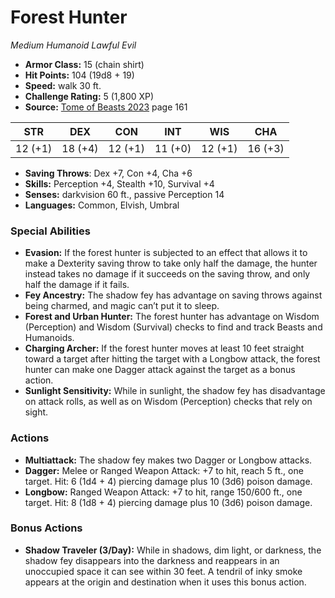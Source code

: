 # Forest Hunter

*Medium* *Humanoid* *Lawful Evil*

- **Armor Class:** 15 (chain shirt)
- **Hit Points:** 104 (19d8 + 19)
- **Speed:** walk 30 ft.
- **Challenge Rating:** 5 (1,800 XP)
- **Source:** [Tome of Beasts 2023](https://koboldpress.com/kpstore/product/tome-of-beasts-1-2023-edition/) page 161

| STR | DEX | CON | INT | WIS | CHA |
| --- | --- | --- | --- | --- | --- |
| 12 (+1) | 18 (+4) | 12 (+1) | 11 (+0) | 12 (+1) | 16 (+3) |

- **Saving Throws**: Dex +7, Con +4, Cha +6
- **Skills:** Perception +4, Stealth +10, Survival +4
- **Senses:** darkvision 60 ft., passive Perception 14
- **Languages:** Common, Elvish, Umbral

### Special Abilities

- **Evasion:** If the forest hunter is subjected to an effect that allows it to make a Dexterity saving throw to take only half the damage, the hunter instead takes no damage if it succeeds on the saving throw, and only half the damage if it fails.
- **Fey Ancestry:** The shadow fey has advantage on saving throws against being charmed, and magic can’t put it to sleep.
- **Forest and Urban Hunter:** The forest hunter has advantage on Wisdom (Perception) and Wisdom (Survival) checks to find and track Beasts and Humanoids.
- **Charging Archer:** If the forest hunter moves at least 10 feet straight toward a target after hitting the target with a Longbow attack, the forest hunter can make one Dagger attack against the target as a bonus action.
- **Sunlight Sensitivity:** While in sunlight, the shadow fey has disadvantage on attack rolls, as well as on Wisdom (Perception) checks that rely on sight.

### Actions

- **Multiattack:** The shadow fey makes two Dagger or Longbow attacks.
- **Dagger:** Melee or Ranged Weapon Attack: +7 to hit, reach 5 ft., one target. Hit: 6 (1d4 + 4) piercing damage plus 10 (3d6) poison damage.
- **Longbow:** Ranged Weapon Attack: +7 to hit, range 150/600 ft., one target. Hit: 8 (1d8 + 4) piercing damage plus 10 (3d6) poison damage.

### Bonus Actions

- **Shadow Traveler (3/Day):** While in shadows, dim light, or darkness, the shadow fey disappears into the darkness and reappears in an unoccupied space it can see within 30 feet. A tendril of inky smoke appears at the origin and destination when it uses this bonus action.
